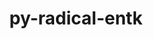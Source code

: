---
title: "py-radical-entk"
layout: cache
categories: [package, develop]
meta: {"versions": ["1.20.0"], "compilers": ["gcc@=11.1.0", "gcc@=11.4.0", "gcc@=9.4.0", "oneapi@=2023.2.0", "oneapi@=2023.2.1"], "oss": ["ubuntu20.04"], "platforms": ["linux"], "targets": ["aarch64", "neoverse_v1", "ppc64le", "x86_64_v3"], "stacks": ["e4s", "e4s-arm", "e4s-neoverse_v1", "e4s-oneapi", "e4s-power", "root"], "num_specs": 100, "num_specs_by_stack": {"e4s-arm": 12, "root": 100, "e4s-neoverse_v1": 14, "e4s-power": 25, "e4s": 24, "e4s-oneapi": 25}}
spec_details: [{"hash": "sxqrx2nsdsxmtlb5kk3dooqopb3wtipe", "compiler": "gcc@=11.4.0", "versions": ["1.20.0"], "os": "ubuntu20.04", "platform": "linux", "target": "aarch64", "variants": ["build_system=python_pip"], "stacks": ["e4s-arm", "root"], "size": "-", "tarball": "https://binaries.spack.io/develop/build_cache/linux-ubuntu20.04-aarch64/gcc-11.4.0/py-radical-entk-1.20.0/linux-ubuntu20.04-aarch64-gcc-11.4.0-py-radical-entk-1.20.0-sxqrx2nsdsxmtlb5kk3dooqopb3wtipe.spack"}, {"hash": "foxf72jf67rnbb36jdz5wvmaqcamlo43", "compiler": "gcc@=11.4.0", "versions": ["1.20.0"], "os": "ubuntu20.04", "platform": "linux", "target": "aarch64", "variants": ["build_system=python_pip"], "stacks": ["e4s-arm", "root"], "size": "-", "tarball": "https://binaries.spack.io/develop/build_cache/linux-ubuntu20.04-aarch64/gcc-11.4.0/py-radical-entk-1.20.0/linux-ubuntu20.04-aarch64-gcc-11.4.0-py-radical-entk-1.20.0-foxf72jf67rnbb36jdz5wvmaqcamlo43.spack"}, {"hash": "pmf6kpc6d53l2ozotuirrq5ijpiau5mc", "compiler": "gcc@=11.4.0", "versions": ["1.20.0"], "os": "ubuntu20.04", "platform": "linux", "target": "aarch64", "variants": ["build_system=python_pip"], "stacks": ["e4s-arm", "root"], "size": "-", "tarball": "https://binaries.spack.io/develop/build_cache/linux-ubuntu20.04-aarch64/gcc-11.4.0/py-radical-entk-1.20.0/linux-ubuntu20.04-aarch64-gcc-11.4.0-py-radical-entk-1.20.0-pmf6kpc6d53l2ozotuirrq5ijpiau5mc.spack"}, {"hash": "2atcaz26t37fawydlsmq22tgqzfevmzo", "compiler": "gcc@=11.4.0", "versions": ["1.20.0"], "os": "ubuntu20.04", "platform": "linux", "target": "aarch64", "variants": ["build_system=python_pip"], "stacks": ["e4s-arm", "root"], "size": "-", "tarball": "https://binaries.spack.io/develop/build_cache/linux-ubuntu20.04-aarch64/gcc-11.4.0/py-radical-entk-1.20.0/linux-ubuntu20.04-aarch64-gcc-11.4.0-py-radical-entk-1.20.0-2atcaz26t37fawydlsmq22tgqzfevmzo.spack"}, {"hash": "tfkee2t5ymhr6va2pn4y7zave3nzoicv", "compiler": "gcc@=11.4.0", "versions": ["1.20.0"], "os": "ubuntu20.04", "platform": "linux", "target": "aarch64", "variants": ["build_system=python_pip"], "stacks": ["e4s-arm", "root"], "size": "-", "tarball": "https://binaries.spack.io/develop/build_cache/linux-ubuntu20.04-aarch64/gcc-11.4.0/py-radical-entk-1.20.0/linux-ubuntu20.04-aarch64-gcc-11.4.0-py-radical-entk-1.20.0-tfkee2t5ymhr6va2pn4y7zave3nzoicv.spack"}, {"hash": "lqyqi5zo7vmqokyrwbbpbesmgq3fi3fd", "compiler": "gcc@=11.4.0", "versions": ["1.20.0"], "os": "ubuntu20.04", "platform": "linux", "target": "aarch64", "variants": ["build_system=python_pip"], "stacks": ["e4s-arm", "root"], "size": "-", "tarball": "https://binaries.spack.io/develop/build_cache/linux-ubuntu20.04-aarch64/gcc-11.4.0/py-radical-entk-1.20.0/linux-ubuntu20.04-aarch64-gcc-11.4.0-py-radical-entk-1.20.0-lqyqi5zo7vmqokyrwbbpbesmgq3fi3fd.spack"}, {"hash": "3wsqdz7uyrhg5vnyopiusbesk227vtnu", "compiler": "gcc@=11.4.0", "versions": ["1.20.0"], "os": "ubuntu20.04", "platform": "linux", "target": "aarch64", "variants": ["build_system=python_pip"], "stacks": ["e4s-arm", "root"], "size": "-", "tarball": "https://binaries.spack.io/develop/build_cache/linux-ubuntu20.04-aarch64/gcc-11.4.0/py-radical-entk-1.20.0/linux-ubuntu20.04-aarch64-gcc-11.4.0-py-radical-entk-1.20.0-3wsqdz7uyrhg5vnyopiusbesk227vtnu.spack"}, {"hash": "snjye336urxi6zhfkrz4ekasv567vwhx", "compiler": "gcc@=11.4.0", "versions": ["1.20.0"], "os": "ubuntu20.04", "platform": "linux", "target": "aarch64", "variants": ["build_system=python_pip"], "stacks": ["e4s-arm", "root"], "size": "-", "tarball": "https://binaries.spack.io/develop/build_cache/linux-ubuntu20.04-aarch64/gcc-11.4.0/py-radical-entk-1.20.0/linux-ubuntu20.04-aarch64-gcc-11.4.0-py-radical-entk-1.20.0-snjye336urxi6zhfkrz4ekasv567vwhx.spack"}, {"hash": "jlwv5cdlczadoegfn5txq44ogr4vbx6w", "compiler": "gcc@=11.4.0", "versions": ["1.20.0"], "os": "ubuntu20.04", "platform": "linux", "target": "aarch64", "variants": ["build_system=python_pip"], "stacks": ["e4s-arm", "root"], "size": "-", "tarball": "https://binaries.spack.io/develop/build_cache/linux-ubuntu20.04-aarch64/gcc-11.4.0/py-radical-entk-1.20.0/linux-ubuntu20.04-aarch64-gcc-11.4.0-py-radical-entk-1.20.0-jlwv5cdlczadoegfn5txq44ogr4vbx6w.spack"}, {"hash": "yvgmrvaykqkd6vdc26kxtqqdxgnfwijg", "compiler": "gcc@=11.4.0", "versions": ["1.20.0"], "os": "ubuntu20.04", "platform": "linux", "target": "aarch64", "variants": ["build_system=python_pip"], "stacks": ["e4s-arm", "root"], "size": "-", "tarball": "https://binaries.spack.io/develop/build_cache/linux-ubuntu20.04-aarch64/gcc-11.4.0/py-radical-entk-1.20.0/linux-ubuntu20.04-aarch64-gcc-11.4.0-py-radical-entk-1.20.0-yvgmrvaykqkd6vdc26kxtqqdxgnfwijg.spack"}, {"hash": "xp5x6bobox7hvoopqjbqu7li66v5cyu2", "compiler": "gcc@=11.4.0", "versions": ["1.20.0"], "os": "ubuntu20.04", "platform": "linux", "target": "aarch64", "variants": ["build_system=python_pip"], "stacks": ["e4s-arm", "root"], "size": "-", "tarball": "https://binaries.spack.io/develop/build_cache/linux-ubuntu20.04-aarch64/gcc-11.4.0/py-radical-entk-1.20.0/linux-ubuntu20.04-aarch64-gcc-11.4.0-py-radical-entk-1.20.0-xp5x6bobox7hvoopqjbqu7li66v5cyu2.spack"}, {"hash": "aen3haz32nrrwetinis7a2taehp2fieu", "compiler": "gcc@=11.4.0", "versions": ["1.20.0"], "os": "ubuntu20.04", "platform": "linux", "target": "aarch64", "variants": ["build_system=python_pip"], "stacks": ["e4s-arm", "root"], "size": "-", "tarball": "https://binaries.spack.io/develop/build_cache/linux-ubuntu20.04-aarch64/gcc-11.4.0/py-radical-entk-1.20.0/linux-ubuntu20.04-aarch64-gcc-11.4.0-py-radical-entk-1.20.0-aen3haz32nrrwetinis7a2taehp2fieu.spack"}, {"hash": "rett75itljvmtnnle7lbjiifoyj65zlj", "compiler": "gcc@=11.4.0", "versions": ["1.20.0"], "os": "ubuntu20.04", "platform": "linux", "target": "neoverse_v1", "variants": ["build_system=python_pip"], "stacks": ["root", "e4s-neoverse_v1"], "size": "-", "tarball": "https://binaries.spack.io/develop/build_cache/linux-ubuntu20.04-neoverse_v1/gcc-11.4.0/py-radical-entk-1.20.0/linux-ubuntu20.04-neoverse_v1-gcc-11.4.0-py-radical-entk-1.20.0-rett75itljvmtnnle7lbjiifoyj65zlj.spack"}, {"hash": "u7qpsoi7q5ku7l3p6kyvjmcizl2f4eqe", "compiler": "gcc@=11.4.0", "versions": ["1.20.0"], "os": "ubuntu20.04", "platform": "linux", "target": "neoverse_v1", "variants": ["build_system=python_pip"], "stacks": ["root", "e4s-neoverse_v1"], "size": "-", "tarball": "https://binaries.spack.io/develop/build_cache/linux-ubuntu20.04-neoverse_v1/gcc-11.4.0/py-radical-entk-1.20.0/linux-ubuntu20.04-neoverse_v1-gcc-11.4.0-py-radical-entk-1.20.0-u7qpsoi7q5ku7l3p6kyvjmcizl2f4eqe.spack"}, {"hash": "hgpsrrewowqs7eymmiucy5vatj7dcy7q", "compiler": "gcc@=11.4.0", "versions": ["1.20.0"], "os": "ubuntu20.04", "platform": "linux", "target": "neoverse_v1", "variants": ["build_system=python_pip"], "stacks": ["root", "e4s-neoverse_v1"], "size": "-", "tarball": "https://binaries.spack.io/develop/build_cache/linux-ubuntu20.04-neoverse_v1/gcc-11.4.0/py-radical-entk-1.20.0/linux-ubuntu20.04-neoverse_v1-gcc-11.4.0-py-radical-entk-1.20.0-hgpsrrewowqs7eymmiucy5vatj7dcy7q.spack"}, {"hash": "6x6j5yala23pefznp5vgedymc2zfz6qa", "compiler": "gcc@=11.4.0", "versions": ["1.20.0"], "os": "ubuntu20.04", "platform": "linux", "target": "neoverse_v1", "variants": ["build_system=python_pip"], "stacks": ["root", "e4s-neoverse_v1"], "size": "-", "tarball": "https://binaries.spack.io/develop/build_cache/linux-ubuntu20.04-neoverse_v1/gcc-11.4.0/py-radical-entk-1.20.0/linux-ubuntu20.04-neoverse_v1-gcc-11.4.0-py-radical-entk-1.20.0-6x6j5yala23pefznp5vgedymc2zfz6qa.spack"}, {"hash": "6gw7i27mvbmjrikov55dcvsbzsji5idy", "compiler": "gcc@=11.4.0", "versions": ["1.20.0"], "os": "ubuntu20.04", "platform": "linux", "target": "neoverse_v1", "variants": ["build_system=python_pip"], "stacks": ["root", "e4s-neoverse_v1"], "size": "-", "tarball": "https://binaries.spack.io/develop/build_cache/linux-ubuntu20.04-neoverse_v1/gcc-11.4.0/py-radical-entk-1.20.0/linux-ubuntu20.04-neoverse_v1-gcc-11.4.0-py-radical-entk-1.20.0-6gw7i27mvbmjrikov55dcvsbzsji5idy.spack"}, {"hash": "7cnkt5ipg3sc4oql2c4or7ngmfdaeczh", "compiler": "gcc@=11.4.0", "versions": ["1.20.0"], "os": "ubuntu20.04", "platform": "linux", "target": "neoverse_v1", "variants": ["build_system=python_pip"], "stacks": ["root", "e4s-neoverse_v1"], "size": "-", "tarball": "https://binaries.spack.io/develop/build_cache/linux-ubuntu20.04-neoverse_v1/gcc-11.4.0/py-radical-entk-1.20.0/linux-ubuntu20.04-neoverse_v1-gcc-11.4.0-py-radical-entk-1.20.0-7cnkt5ipg3sc4oql2c4or7ngmfdaeczh.spack"}, {"hash": "3pq3l4gkll46zplnrwrqwyvuye7nh56o", "compiler": "gcc@=11.4.0", "versions": ["1.20.0"], "os": "ubuntu20.04", "platform": "linux", "target": "neoverse_v1", "variants": ["build_system=python_pip"], "stacks": ["root", "e4s-neoverse_v1"], "size": "-", "tarball": "https://binaries.spack.io/develop/build_cache/linux-ubuntu20.04-neoverse_v1/gcc-11.4.0/py-radical-entk-1.20.0/linux-ubuntu20.04-neoverse_v1-gcc-11.4.0-py-radical-entk-1.20.0-3pq3l4gkll46zplnrwrqwyvuye7nh56o.spack"}, {"hash": "zxhwxa3debe42p2apt2cai2kyerduiwy", "compiler": "gcc@=11.4.0", "versions": ["1.20.0"], "os": "ubuntu20.04", "platform": "linux", "target": "neoverse_v1", "variants": ["build_system=python_pip"], "stacks": ["root", "e4s-neoverse_v1"], "size": "-", "tarball": "https://binaries.spack.io/develop/build_cache/linux-ubuntu20.04-neoverse_v1/gcc-11.4.0/py-radical-entk-1.20.0/linux-ubuntu20.04-neoverse_v1-gcc-11.4.0-py-radical-entk-1.20.0-zxhwxa3debe42p2apt2cai2kyerduiwy.spack"}, {"hash": "sioaqjwuouripxbvzelmsad3n7gjl5tz", "compiler": "gcc@=11.4.0", "versions": ["1.20.0"], "os": "ubuntu20.04", "platform": "linux", "target": "neoverse_v1", "variants": ["build_system=python_pip"], "stacks": ["root", "e4s-neoverse_v1"], "size": "-", "tarball": "https://binaries.spack.io/develop/build_cache/linux-ubuntu20.04-neoverse_v1/gcc-11.4.0/py-radical-entk-1.20.0/linux-ubuntu20.04-neoverse_v1-gcc-11.4.0-py-radical-entk-1.20.0-sioaqjwuouripxbvzelmsad3n7gjl5tz.spack"}, {"hash": "jxsu547vvyjmconmh6etpe4cjqctdlr6", "compiler": "gcc@=11.4.0", "versions": ["1.20.0"], "os": "ubuntu20.04", "platform": "linux", "target": "neoverse_v1", "variants": ["build_system=python_pip"], "stacks": ["root", "e4s-neoverse_v1"], "size": "-", "tarball": "https://binaries.spack.io/develop/build_cache/linux-ubuntu20.04-neoverse_v1/gcc-11.4.0/py-radical-entk-1.20.0/linux-ubuntu20.04-neoverse_v1-gcc-11.4.0-py-radical-entk-1.20.0-jxsu547vvyjmconmh6etpe4cjqctdlr6.spack"}, {"hash": "n74ivod5yzuhmti46m2dqohm7mcwfki7", "compiler": "gcc@=11.4.0", "versions": ["1.20.0"], "os": "ubuntu20.04", "platform": "linux", "target": "neoverse_v1", "variants": ["build_system=python_pip"], "stacks": ["root", "e4s-neoverse_v1"], "size": "-", "tarball": "https://binaries.spack.io/develop/build_cache/linux-ubuntu20.04-neoverse_v1/gcc-11.4.0/py-radical-entk-1.20.0/linux-ubuntu20.04-neoverse_v1-gcc-11.4.0-py-radical-entk-1.20.0-n74ivod5yzuhmti46m2dqohm7mcwfki7.spack"}, {"hash": "axdxrfrq7xbktaomrxla65an62id6dbg", "compiler": "gcc@=11.4.0", "versions": ["1.20.0"], "os": "ubuntu20.04", "platform": "linux", "target": "neoverse_v1", "variants": ["build_system=python_pip"], "stacks": ["root", "e4s-neoverse_v1"], "size": "-", "tarball": "https://binaries.spack.io/develop/build_cache/linux-ubuntu20.04-neoverse_v1/gcc-11.4.0/py-radical-entk-1.20.0/linux-ubuntu20.04-neoverse_v1-gcc-11.4.0-py-radical-entk-1.20.0-axdxrfrq7xbktaomrxla65an62id6dbg.spack"}, {"hash": "zyeseljmd2lyw4dmouvngxp74ip5hr2n", "compiler": "gcc@=11.4.0", "versions": ["1.20.0"], "os": "ubuntu20.04", "platform": "linux", "target": "neoverse_v1", "variants": ["build_system=python_pip"], "stacks": ["root", "e4s-neoverse_v1"], "size": "-", "tarball": "https://binaries.spack.io/develop/build_cache/linux-ubuntu20.04-neoverse_v1/gcc-11.4.0/py-radical-entk-1.20.0/linux-ubuntu20.04-neoverse_v1-gcc-11.4.0-py-radical-entk-1.20.0-zyeseljmd2lyw4dmouvngxp74ip5hr2n.spack"}, {"hash": "eras6gk3nul3bltugnrp2kz3ke5twomy", "compiler": "gcc@=11.4.0", "versions": ["1.20.0"], "os": "ubuntu20.04", "platform": "linux", "target": "neoverse_v1", "variants": ["build_system=python_pip"], "stacks": ["root", "e4s-neoverse_v1"], "size": "-", "tarball": "https://binaries.spack.io/develop/build_cache/linux-ubuntu20.04-neoverse_v1/gcc-11.4.0/py-radical-entk-1.20.0/linux-ubuntu20.04-neoverse_v1-gcc-11.4.0-py-radical-entk-1.20.0-eras6gk3nul3bltugnrp2kz3ke5twomy.spack"}, {"hash": "jxfqzfvaer2pt4ouqjfetnr2wvjfuaqi", "compiler": "gcc@=11.1.0", "versions": ["1.20.0"], "os": "ubuntu20.04", "platform": "linux", "target": "ppc64le", "variants": ["build_system=python_pip"], "stacks": ["e4s-power", "root"], "size": "-", "tarball": "https://binaries.spack.io/develop/build_cache/linux-ubuntu20.04-ppc64le/gcc-11.1.0/py-radical-entk-1.20.0/linux-ubuntu20.04-ppc64le-gcc-11.1.0-py-radical-entk-1.20.0-jxfqzfvaer2pt4ouqjfetnr2wvjfuaqi.spack"}, {"hash": "zjsgds2themnzsrq6md3um4v25uaegrq", "compiler": "gcc@=9.4.0", "versions": ["1.20.0"], "os": "ubuntu20.04", "platform": "linux", "target": "ppc64le", "variants": ["build_system=python_pip"], "stacks": ["e4s-power", "root"], "size": "-", "tarball": "https://binaries.spack.io/develop/build_cache/linux-ubuntu20.04-ppc64le/gcc-9.4.0/py-radical-entk-1.20.0/linux-ubuntu20.04-ppc64le-gcc-9.4.0-py-radical-entk-1.20.0-zjsgds2themnzsrq6md3um4v25uaegrq.spack"}, {"hash": "hwfzxzqr3sdtexn4yrufeifjgkzp3wyw", "compiler": "gcc@=9.4.0", "versions": ["1.20.0"], "os": "ubuntu20.04", "platform": "linux", "target": "ppc64le", "variants": ["build_system=python_pip"], "stacks": ["e4s-power", "root"], "size": "-", "tarball": "https://binaries.spack.io/develop/build_cache/linux-ubuntu20.04-ppc64le/gcc-9.4.0/py-radical-entk-1.20.0/linux-ubuntu20.04-ppc64le-gcc-9.4.0-py-radical-entk-1.20.0-hwfzxzqr3sdtexn4yrufeifjgkzp3wyw.spack"}, {"hash": "4tqzgr4wplwfwp2sdzuogzsfhmxnb5s5", "compiler": "gcc@=9.4.0", "versions": ["1.20.0"], "os": "ubuntu20.04", "platform": "linux", "target": "ppc64le", "variants": ["build_system=python_pip"], "stacks": ["e4s-power", "root"], "size": "-", "tarball": "https://binaries.spack.io/develop/build_cache/linux-ubuntu20.04-ppc64le/gcc-9.4.0/py-radical-entk-1.20.0/linux-ubuntu20.04-ppc64le-gcc-9.4.0-py-radical-entk-1.20.0-4tqzgr4wplwfwp2sdzuogzsfhmxnb5s5.spack"}, {"hash": "2w25aswvmfshxzwgazsa35du4fe2pblx", "compiler": "gcc@=9.4.0", "versions": ["1.20.0"], "os": "ubuntu20.04", "platform": "linux", "target": "ppc64le", "variants": ["build_system=python_pip"], "stacks": ["e4s-power", "root"], "size": "-", "tarball": "https://binaries.spack.io/develop/build_cache/linux-ubuntu20.04-ppc64le/gcc-9.4.0/py-radical-entk-1.20.0/linux-ubuntu20.04-ppc64le-gcc-9.4.0-py-radical-entk-1.20.0-2w25aswvmfshxzwgazsa35du4fe2pblx.spack"}, {"hash": "325pwquqolt7dxwii6i3zy2odkohg6g4", "compiler": "gcc@=9.4.0", "versions": ["1.20.0"], "os": "ubuntu20.04", "platform": "linux", "target": "ppc64le", "variants": ["build_system=python_pip"], "stacks": ["e4s-power", "root"], "size": "-", "tarball": "https://binaries.spack.io/develop/build_cache/linux-ubuntu20.04-ppc64le/gcc-9.4.0/py-radical-entk-1.20.0/linux-ubuntu20.04-ppc64le-gcc-9.4.0-py-radical-entk-1.20.0-325pwquqolt7dxwii6i3zy2odkohg6g4.spack"}, {"hash": "iyfwxpqvliva5zfbn5dnao76r3dpptjj", "compiler": "gcc@=9.4.0", "versions": ["1.20.0"], "os": "ubuntu20.04", "platform": "linux", "target": "ppc64le", "variants": ["build_system=python_pip"], "stacks": ["e4s-power", "root"], "size": "-", "tarball": "https://binaries.spack.io/develop/build_cache/linux-ubuntu20.04-ppc64le/gcc-9.4.0/py-radical-entk-1.20.0/linux-ubuntu20.04-ppc64le-gcc-9.4.0-py-radical-entk-1.20.0-iyfwxpqvliva5zfbn5dnao76r3dpptjj.spack"}, {"hash": "ltf7nhxvv6drns7pt6u7uansymksup3p", "compiler": "gcc@=9.4.0", "versions": ["1.20.0"], "os": "ubuntu20.04", "platform": "linux", "target": "ppc64le", "variants": ["build_system=python_pip"], "stacks": ["e4s-power", "root"], "size": "-", "tarball": "https://binaries.spack.io/develop/build_cache/linux-ubuntu20.04-ppc64le/gcc-9.4.0/py-radical-entk-1.20.0/linux-ubuntu20.04-ppc64le-gcc-9.4.0-py-radical-entk-1.20.0-ltf7nhxvv6drns7pt6u7uansymksup3p.spack"}, {"hash": "x7lkmcdysrvjlx6m3czvbi6gkir7zrnp", "compiler": "gcc@=9.4.0", "versions": ["1.20.0"], "os": "ubuntu20.04", "platform": "linux", "target": "ppc64le", "variants": ["build_system=python_pip"], "stacks": ["e4s-power", "root"], "size": "-", "tarball": "https://binaries.spack.io/develop/build_cache/linux-ubuntu20.04-ppc64le/gcc-9.4.0/py-radical-entk-1.20.0/linux-ubuntu20.04-ppc64le-gcc-9.4.0-py-radical-entk-1.20.0-x7lkmcdysrvjlx6m3czvbi6gkir7zrnp.spack"}, {"hash": "a2vfzaqtlbcudt3drddtwfdwck62afu2", "compiler": "gcc@=9.4.0", "versions": ["1.20.0"], "os": "ubuntu20.04", "platform": "linux", "target": "ppc64le", "variants": ["build_system=python_pip"], "stacks": ["e4s-power", "root"], "size": "-", "tarball": "https://binaries.spack.io/develop/build_cache/linux-ubuntu20.04-ppc64le/gcc-9.4.0/py-radical-entk-1.20.0/linux-ubuntu20.04-ppc64le-gcc-9.4.0-py-radical-entk-1.20.0-a2vfzaqtlbcudt3drddtwfdwck62afu2.spack"}, {"hash": "4h5bwuyre6t7furxux6h6zkupikzymce", "compiler": "gcc@=9.4.0", "versions": ["1.20.0"], "os": "ubuntu20.04", "platform": "linux", "target": "ppc64le", "variants": ["build_system=python_pip"], "stacks": ["e4s-power", "root"], "size": "-", "tarball": "https://binaries.spack.io/develop/build_cache/linux-ubuntu20.04-ppc64le/gcc-9.4.0/py-radical-entk-1.20.0/linux-ubuntu20.04-ppc64le-gcc-9.4.0-py-radical-entk-1.20.0-4h5bwuyre6t7furxux6h6zkupikzymce.spack"}, {"hash": "vsnfx4kqfqe45bpoftmouzurpcqlrwgf", "compiler": "gcc@=9.4.0", "versions": ["1.20.0"], "os": "ubuntu20.04", "platform": "linux", "target": "ppc64le", "variants": ["build_system=python_pip"], "stacks": ["e4s-power", "root"], "size": "-", "tarball": "https://binaries.spack.io/develop/build_cache/linux-ubuntu20.04-ppc64le/gcc-9.4.0/py-radical-entk-1.20.0/linux-ubuntu20.04-ppc64le-gcc-9.4.0-py-radical-entk-1.20.0-vsnfx4kqfqe45bpoftmouzurpcqlrwgf.spack"}, {"hash": "u6j4wcwkh62io35trdt7qmyhuw74ghyg", "compiler": "gcc@=9.4.0", "versions": ["1.20.0"], "os": "ubuntu20.04", "platform": "linux", "target": "ppc64le", "variants": ["build_system=python_pip"], "stacks": ["e4s-power", "root"], "size": "-", "tarball": "https://binaries.spack.io/develop/build_cache/linux-ubuntu20.04-ppc64le/gcc-9.4.0/py-radical-entk-1.20.0/linux-ubuntu20.04-ppc64le-gcc-9.4.0-py-radical-entk-1.20.0-u6j4wcwkh62io35trdt7qmyhuw74ghyg.spack"}, {"hash": "xsehw2avxto5egiprlipdncoflvtpy33", "compiler": "gcc@=9.4.0", "versions": ["1.20.0"], "os": "ubuntu20.04", "platform": "linux", "target": "ppc64le", "variants": ["build_system=python_pip"], "stacks": ["e4s-power", "root"], "size": "-", "tarball": "https://binaries.spack.io/develop/build_cache/linux-ubuntu20.04-ppc64le/gcc-9.4.0/py-radical-entk-1.20.0/linux-ubuntu20.04-ppc64le-gcc-9.4.0-py-radical-entk-1.20.0-xsehw2avxto5egiprlipdncoflvtpy33.spack"}, {"hash": "wiwipqca6oh6xse3lzhr6qv5hsgl3ix7", "compiler": "gcc@=9.4.0", "versions": ["1.20.0"], "os": "ubuntu20.04", "platform": "linux", "target": "ppc64le", "variants": ["build_system=python_pip"], "stacks": ["e4s-power", "root"], "size": "-", "tarball": "https://binaries.spack.io/develop/build_cache/linux-ubuntu20.04-ppc64le/gcc-9.4.0/py-radical-entk-1.20.0/linux-ubuntu20.04-ppc64le-gcc-9.4.0-py-radical-entk-1.20.0-wiwipqca6oh6xse3lzhr6qv5hsgl3ix7.spack"}, {"hash": "kzi5bnbuq3gkjui4y2rda5om2gkwgmqu", "compiler": "gcc@=9.4.0", "versions": ["1.20.0"], "os": "ubuntu20.04", "platform": "linux", "target": "ppc64le", "variants": ["build_system=python_pip"], "stacks": ["e4s-power", "root"], "size": "-", "tarball": "https://binaries.spack.io/develop/build_cache/linux-ubuntu20.04-ppc64le/gcc-9.4.0/py-radical-entk-1.20.0/linux-ubuntu20.04-ppc64le-gcc-9.4.0-py-radical-entk-1.20.0-kzi5bnbuq3gkjui4y2rda5om2gkwgmqu.spack"}, {"hash": "jd2obmhs2a7tn4dxkrtngreza7m6twab", "compiler": "gcc@=9.4.0", "versions": ["1.20.0"], "os": "ubuntu20.04", "platform": "linux", "target": "ppc64le", "variants": ["build_system=python_pip"], "stacks": ["e4s-power", "root"], "size": "-", "tarball": "https://binaries.spack.io/develop/build_cache/linux-ubuntu20.04-ppc64le/gcc-9.4.0/py-radical-entk-1.20.0/linux-ubuntu20.04-ppc64le-gcc-9.4.0-py-radical-entk-1.20.0-jd2obmhs2a7tn4dxkrtngreza7m6twab.spack"}, {"hash": "ckllmxseexla7lls7ousy2hfmaas3vnn", "compiler": "gcc@=9.4.0", "versions": ["1.20.0"], "os": "ubuntu20.04", "platform": "linux", "target": "ppc64le", "variants": ["build_system=python_pip"], "stacks": ["e4s-power", "root"], "size": "-", "tarball": "https://binaries.spack.io/develop/build_cache/linux-ubuntu20.04-ppc64le/gcc-9.4.0/py-radical-entk-1.20.0/linux-ubuntu20.04-ppc64le-gcc-9.4.0-py-radical-entk-1.20.0-ckllmxseexla7lls7ousy2hfmaas3vnn.spack"}, {"hash": "iiiessfyqiupxbnmqnoj2q4vvzc6t7n2", "compiler": "gcc@=9.4.0", "versions": ["1.20.0"], "os": "ubuntu20.04", "platform": "linux", "target": "ppc64le", "variants": ["build_system=python_pip"], "stacks": ["e4s-power", "root"], "size": "-", "tarball": "https://binaries.spack.io/develop/build_cache/linux-ubuntu20.04-ppc64le/gcc-9.4.0/py-radical-entk-1.20.0/linux-ubuntu20.04-ppc64le-gcc-9.4.0-py-radical-entk-1.20.0-iiiessfyqiupxbnmqnoj2q4vvzc6t7n2.spack"}, {"hash": "vt236thlgnjdgnay4nxibejot7cxdqc4", "compiler": "gcc@=9.4.0", "versions": ["1.20.0"], "os": "ubuntu20.04", "platform": "linux", "target": "ppc64le", "variants": ["build_system=python_pip"], "stacks": ["e4s-power", "root"], "size": "-", "tarball": "https://binaries.spack.io/develop/build_cache/linux-ubuntu20.04-ppc64le/gcc-9.4.0/py-radical-entk-1.20.0/linux-ubuntu20.04-ppc64le-gcc-9.4.0-py-radical-entk-1.20.0-vt236thlgnjdgnay4nxibejot7cxdqc4.spack"}, {"hash": "yimsnbfnep657xj7ycw7ltimyaqcdeak", "compiler": "gcc@=9.4.0", "versions": ["1.20.0"], "os": "ubuntu20.04", "platform": "linux", "target": "ppc64le", "variants": ["build_system=python_pip"], "stacks": ["e4s-power", "root"], "size": "-", "tarball": "https://binaries.spack.io/develop/build_cache/linux-ubuntu20.04-ppc64le/gcc-9.4.0/py-radical-entk-1.20.0/linux-ubuntu20.04-ppc64le-gcc-9.4.0-py-radical-entk-1.20.0-yimsnbfnep657xj7ycw7ltimyaqcdeak.spack"}, {"hash": "hzdwik4ib5szcs6lbxj6l4h7wzsu5hlr", "compiler": "gcc@=9.4.0", "versions": ["1.20.0"], "os": "ubuntu20.04", "platform": "linux", "target": "ppc64le", "variants": ["build_system=python_pip"], "stacks": ["e4s-power", "root"], "size": "-", "tarball": "https://binaries.spack.io/develop/build_cache/linux-ubuntu20.04-ppc64le/gcc-9.4.0/py-radical-entk-1.20.0/linux-ubuntu20.04-ppc64le-gcc-9.4.0-py-radical-entk-1.20.0-hzdwik4ib5szcs6lbxj6l4h7wzsu5hlr.spack"}, {"hash": "nbiiioezejnbzgjzibu7zbi67jy76bfl", "compiler": "gcc@=9.4.0", "versions": ["1.20.0"], "os": "ubuntu20.04", "platform": "linux", "target": "ppc64le", "variants": ["build_system=python_pip"], "stacks": ["e4s-power", "root"], "size": "-", "tarball": "https://binaries.spack.io/develop/build_cache/linux-ubuntu20.04-ppc64le/gcc-9.4.0/py-radical-entk-1.20.0/linux-ubuntu20.04-ppc64le-gcc-9.4.0-py-radical-entk-1.20.0-nbiiioezejnbzgjzibu7zbi67jy76bfl.spack"}, {"hash": "pka5yxqxh6yxr6ksnqosl3sdkwpvvwwl", "compiler": "gcc@=9.4.0", "versions": ["1.20.0"], "os": "ubuntu20.04", "platform": "linux", "target": "ppc64le", "variants": ["build_system=python_pip"], "stacks": ["e4s-power", "root"], "size": "-", "tarball": "https://binaries.spack.io/develop/build_cache/linux-ubuntu20.04-ppc64le/gcc-9.4.0/py-radical-entk-1.20.0/linux-ubuntu20.04-ppc64le-gcc-9.4.0-py-radical-entk-1.20.0-pka5yxqxh6yxr6ksnqosl3sdkwpvvwwl.spack"}, {"hash": "reizsz7pbz2cu7blorghup2r3wlti5qc", "compiler": "gcc@=9.4.0", "versions": ["1.20.0"], "os": "ubuntu20.04", "platform": "linux", "target": "ppc64le", "variants": ["build_system=python_pip"], "stacks": ["e4s-power", "root"], "size": "-", "tarball": "https://binaries.spack.io/develop/build_cache/linux-ubuntu20.04-ppc64le/gcc-9.4.0/py-radical-entk-1.20.0/linux-ubuntu20.04-ppc64le-gcc-9.4.0-py-radical-entk-1.20.0-reizsz7pbz2cu7blorghup2r3wlti5qc.spack"}, {"hash": "4e5k27vndyrlgongk3xl56dfgav6yoqt", "compiler": "gcc@=11.4.0", "versions": ["1.20.0"], "os": "ubuntu20.04", "platform": "linux", "target": "x86_64_v3", "variants": ["build_system=python_pip"], "stacks": ["e4s", "root"], "size": "-", "tarball": "https://binaries.spack.io/develop/build_cache/linux-ubuntu20.04-x86_64_v3/gcc-11.4.0/py-radical-entk-1.20.0/linux-ubuntu20.04-x86_64_v3-gcc-11.4.0-py-radical-entk-1.20.0-4e5k27vndyrlgongk3xl56dfgav6yoqt.spack"}, {"hash": "7oeuznaacgzo3gqn4gzl2oncflhgzddo", "compiler": "gcc@=11.4.0", "versions": ["1.20.0"], "os": "ubuntu20.04", "platform": "linux", "target": "x86_64_v3", "variants": ["build_system=python_pip"], "stacks": ["e4s", "root"], "size": "-", "tarball": "https://binaries.spack.io/develop/build_cache/linux-ubuntu20.04-x86_64_v3/gcc-11.4.0/py-radical-entk-1.20.0/linux-ubuntu20.04-x86_64_v3-gcc-11.4.0-py-radical-entk-1.20.0-7oeuznaacgzo3gqn4gzl2oncflhgzddo.spack"}, {"hash": "guwsgyevhmwgwjo3n52z3czjaxj7r6jk", "compiler": "gcc@=11.4.0", "versions": ["1.20.0"], "os": "ubuntu20.04", "platform": "linux", "target": "x86_64_v3", "variants": ["build_system=python_pip"], "stacks": ["e4s", "root"], "size": "-", "tarball": "https://binaries.spack.io/develop/build_cache/linux-ubuntu20.04-x86_64_v3/gcc-11.4.0/py-radical-entk-1.20.0/linux-ubuntu20.04-x86_64_v3-gcc-11.4.0-py-radical-entk-1.20.0-guwsgyevhmwgwjo3n52z3czjaxj7r6jk.spack"}, {"hash": "v6oax46swb434fzcsavp2vibwg4ipk6y", "compiler": "gcc@=11.4.0", "versions": ["1.20.0"], "os": "ubuntu20.04", "platform": "linux", "target": "x86_64_v3", "variants": ["build_system=python_pip"], "stacks": ["e4s", "root"], "size": "-", "tarball": "https://binaries.spack.io/develop/build_cache/linux-ubuntu20.04-x86_64_v3/gcc-11.4.0/py-radical-entk-1.20.0/linux-ubuntu20.04-x86_64_v3-gcc-11.4.0-py-radical-entk-1.20.0-v6oax46swb434fzcsavp2vibwg4ipk6y.spack"}, {"hash": "top5rlv2qgwgialbcniakb5ftr66tw4v", "compiler": "gcc@=11.4.0", "versions": ["1.20.0"], "os": "ubuntu20.04", "platform": "linux", "target": "x86_64_v3", "variants": ["build_system=python_pip"], "stacks": ["e4s", "root"], "size": "-", "tarball": "https://binaries.spack.io/develop/build_cache/linux-ubuntu20.04-x86_64_v3/gcc-11.4.0/py-radical-entk-1.20.0/linux-ubuntu20.04-x86_64_v3-gcc-11.4.0-py-radical-entk-1.20.0-top5rlv2qgwgialbcniakb5ftr66tw4v.spack"}, {"hash": "dumfnztagipxl6o5dkq3zgzmrschj6d6", "compiler": "gcc@=11.4.0", "versions": ["1.20.0"], "os": "ubuntu20.04", "platform": "linux", "target": "x86_64_v3", "variants": ["build_system=python_pip"], "stacks": ["e4s", "root"], "size": "-", "tarball": "https://binaries.spack.io/develop/build_cache/linux-ubuntu20.04-x86_64_v3/gcc-11.4.0/py-radical-entk-1.20.0/linux-ubuntu20.04-x86_64_v3-gcc-11.4.0-py-radical-entk-1.20.0-dumfnztagipxl6o5dkq3zgzmrschj6d6.spack"}, {"hash": "qowvxzwxgffdcv33mgdc3z6g2tjq2fue", "compiler": "gcc@=11.4.0", "versions": ["1.20.0"], "os": "ubuntu20.04", "platform": "linux", "target": "x86_64_v3", "variants": ["build_system=python_pip"], "stacks": ["e4s", "root"], "size": "-", "tarball": "https://binaries.spack.io/develop/build_cache/linux-ubuntu20.04-x86_64_v3/gcc-11.4.0/py-radical-entk-1.20.0/linux-ubuntu20.04-x86_64_v3-gcc-11.4.0-py-radical-entk-1.20.0-qowvxzwxgffdcv33mgdc3z6g2tjq2fue.spack"}, {"hash": "cvh6jcx4q3zju5jxozrewblxoh6jnqqj", "compiler": "gcc@=11.4.0", "versions": ["1.20.0"], "os": "ubuntu20.04", "platform": "linux", "target": "x86_64_v3", "variants": ["build_system=python_pip"], "stacks": ["e4s", "root"], "size": "-", "tarball": "https://binaries.spack.io/develop/build_cache/linux-ubuntu20.04-x86_64_v3/gcc-11.4.0/py-radical-entk-1.20.0/linux-ubuntu20.04-x86_64_v3-gcc-11.4.0-py-radical-entk-1.20.0-cvh6jcx4q3zju5jxozrewblxoh6jnqqj.spack"}, {"hash": "csqrdkeanqmb4foynelikgvoqrum6yqj", "compiler": "gcc@=11.4.0", "versions": ["1.20.0"], "os": "ubuntu20.04", "platform": "linux", "target": "x86_64_v3", "variants": ["build_system=python_pip"], "stacks": ["e4s", "root"], "size": "-", "tarball": "https://binaries.spack.io/develop/build_cache/linux-ubuntu20.04-x86_64_v3/gcc-11.4.0/py-radical-entk-1.20.0/linux-ubuntu20.04-x86_64_v3-gcc-11.4.0-py-radical-entk-1.20.0-csqrdkeanqmb4foynelikgvoqrum6yqj.spack"}, {"hash": "5zfv45fzed6gvf3lp7cfq26j4ghbcom3", "compiler": "gcc@=11.4.0", "versions": ["1.20.0"], "os": "ubuntu20.04", "platform": "linux", "target": "x86_64_v3", "variants": ["build_system=python_pip"], "stacks": ["e4s", "root"], "size": "-", "tarball": "https://binaries.spack.io/develop/build_cache/linux-ubuntu20.04-x86_64_v3/gcc-11.4.0/py-radical-entk-1.20.0/linux-ubuntu20.04-x86_64_v3-gcc-11.4.0-py-radical-entk-1.20.0-5zfv45fzed6gvf3lp7cfq26j4ghbcom3.spack"}, {"hash": "46k3vhpqisxb7tpayhmcdb3ldnrv5nln", "compiler": "gcc@=11.4.0", "versions": ["1.20.0"], "os": "ubuntu20.04", "platform": "linux", "target": "x86_64_v3", "variants": ["build_system=python_pip"], "stacks": ["e4s", "root"], "size": "-", "tarball": "https://binaries.spack.io/develop/build_cache/linux-ubuntu20.04-x86_64_v3/gcc-11.4.0/py-radical-entk-1.20.0/linux-ubuntu20.04-x86_64_v3-gcc-11.4.0-py-radical-entk-1.20.0-46k3vhpqisxb7tpayhmcdb3ldnrv5nln.spack"}, {"hash": "tnogin7fmgysyn3bm7lv4fwfrznvwwf4", "compiler": "gcc@=11.4.0", "versions": ["1.20.0"], "os": "ubuntu20.04", "platform": "linux", "target": "x86_64_v3", "variants": ["build_system=python_pip"], "stacks": ["e4s", "root"], "size": "-", "tarball": "https://binaries.spack.io/develop/build_cache/linux-ubuntu20.04-x86_64_v3/gcc-11.4.0/py-radical-entk-1.20.0/linux-ubuntu20.04-x86_64_v3-gcc-11.4.0-py-radical-entk-1.20.0-tnogin7fmgysyn3bm7lv4fwfrznvwwf4.spack"}, {"hash": "tr46fwolfim2dv5tgueam7phot5hczac", "compiler": "gcc@=11.4.0", "versions": ["1.20.0"], "os": "ubuntu20.04", "platform": "linux", "target": "x86_64_v3", "variants": ["build_system=python_pip"], "stacks": ["e4s", "root"], "size": "-", "tarball": "https://binaries.spack.io/develop/build_cache/linux-ubuntu20.04-x86_64_v3/gcc-11.4.0/py-radical-entk-1.20.0/linux-ubuntu20.04-x86_64_v3-gcc-11.4.0-py-radical-entk-1.20.0-tr46fwolfim2dv5tgueam7phot5hczac.spack"}, {"hash": "u52okcpf3hhfbmgnoqn5grm5a5wjwjbn", "compiler": "gcc@=11.4.0", "versions": ["1.20.0"], "os": "ubuntu20.04", "platform": "linux", "target": "x86_64_v3", "variants": ["build_system=python_pip"], "stacks": ["e4s", "root"], "size": "-", "tarball": "https://binaries.spack.io/develop/build_cache/linux-ubuntu20.04-x86_64_v3/gcc-11.4.0/py-radical-entk-1.20.0/linux-ubuntu20.04-x86_64_v3-gcc-11.4.0-py-radical-entk-1.20.0-u52okcpf3hhfbmgnoqn5grm5a5wjwjbn.spack"}, {"hash": "zocqyduzfu2h465swrk3kgzqjf5jp4ke", "compiler": "gcc@=11.4.0", "versions": ["1.20.0"], "os": "ubuntu20.04", "platform": "linux", "target": "x86_64_v3", "variants": ["build_system=python_pip"], "stacks": ["e4s", "root"], "size": "-", "tarball": "https://binaries.spack.io/develop/build_cache/linux-ubuntu20.04-x86_64_v3/gcc-11.4.0/py-radical-entk-1.20.0/linux-ubuntu20.04-x86_64_v3-gcc-11.4.0-py-radical-entk-1.20.0-zocqyduzfu2h465swrk3kgzqjf5jp4ke.spack"}, {"hash": "csz5ojtgv2yzlsao3vdxrdqtlv2padfk", "compiler": "gcc@=11.4.0", "versions": ["1.20.0"], "os": "ubuntu20.04", "platform": "linux", "target": "x86_64_v3", "variants": ["build_system=python_pip"], "stacks": ["e4s", "root"], "size": "-", "tarball": "https://binaries.spack.io/develop/build_cache/linux-ubuntu20.04-x86_64_v3/gcc-11.4.0/py-radical-entk-1.20.0/linux-ubuntu20.04-x86_64_v3-gcc-11.4.0-py-radical-entk-1.20.0-csz5ojtgv2yzlsao3vdxrdqtlv2padfk.spack"}, {"hash": "uyiqllnybeui6p3rr6qaoq6kbwyx5lcq", "compiler": "gcc@=11.4.0", "versions": ["1.20.0"], "os": "ubuntu20.04", "platform": "linux", "target": "x86_64_v3", "variants": ["build_system=python_pip"], "stacks": ["e4s", "root"], "size": "-", "tarball": "https://binaries.spack.io/develop/build_cache/linux-ubuntu20.04-x86_64_v3/gcc-11.4.0/py-radical-entk-1.20.0/linux-ubuntu20.04-x86_64_v3-gcc-11.4.0-py-radical-entk-1.20.0-uyiqllnybeui6p3rr6qaoq6kbwyx5lcq.spack"}, {"hash": "mned3yfelf5fxr32cft5ifjdundm3bok", "compiler": "gcc@=11.4.0", "versions": ["1.20.0"], "os": "ubuntu20.04", "platform": "linux", "target": "x86_64_v3", "variants": ["build_system=python_pip"], "stacks": ["e4s", "root"], "size": "-", "tarball": "https://binaries.spack.io/develop/build_cache/linux-ubuntu20.04-x86_64_v3/gcc-11.4.0/py-radical-entk-1.20.0/linux-ubuntu20.04-x86_64_v3-gcc-11.4.0-py-radical-entk-1.20.0-mned3yfelf5fxr32cft5ifjdundm3bok.spack"}, {"hash": "jf7cim55q5a5hab3mogsb4scncsaxyee", "compiler": "gcc@=11.4.0", "versions": ["1.20.0"], "os": "ubuntu20.04", "platform": "linux", "target": "x86_64_v3", "variants": ["build_system=python_pip"], "stacks": ["e4s", "root"], "size": "-", "tarball": "https://binaries.spack.io/develop/build_cache/linux-ubuntu20.04-x86_64_v3/gcc-11.4.0/py-radical-entk-1.20.0/linux-ubuntu20.04-x86_64_v3-gcc-11.4.0-py-radical-entk-1.20.0-jf7cim55q5a5hab3mogsb4scncsaxyee.spack"}, {"hash": "l4wmwsj7van5gtm4saybmnpr34hdjwhu", "compiler": "gcc@=11.4.0", "versions": ["1.20.0"], "os": "ubuntu20.04", "platform": "linux", "target": "x86_64_v3", "variants": ["build_system=python_pip"], "stacks": ["e4s", "root"], "size": "-", "tarball": "https://binaries.spack.io/develop/build_cache/linux-ubuntu20.04-x86_64_v3/gcc-11.4.0/py-radical-entk-1.20.0/linux-ubuntu20.04-x86_64_v3-gcc-11.4.0-py-radical-entk-1.20.0-l4wmwsj7van5gtm4saybmnpr34hdjwhu.spack"}, {"hash": "6752iysv7d4che46d5gzzorrf4mmx2cc", "compiler": "gcc@=11.4.0", "versions": ["1.20.0"], "os": "ubuntu20.04", "platform": "linux", "target": "x86_64_v3", "variants": ["build_system=python_pip"], "stacks": ["e4s", "root"], "size": "-", "tarball": "https://binaries.spack.io/develop/build_cache/linux-ubuntu20.04-x86_64_v3/gcc-11.4.0/py-radical-entk-1.20.0/linux-ubuntu20.04-x86_64_v3-gcc-11.4.0-py-radical-entk-1.20.0-6752iysv7d4che46d5gzzorrf4mmx2cc.spack"}, {"hash": "jai24bbdjohu76wixdwsg6fdxbghij3k", "compiler": "gcc@=11.4.0", "versions": ["1.20.0"], "os": "ubuntu20.04", "platform": "linux", "target": "x86_64_v3", "variants": ["build_system=python_pip"], "stacks": ["e4s", "root"], "size": "-", "tarball": "https://binaries.spack.io/develop/build_cache/linux-ubuntu20.04-x86_64_v3/gcc-11.4.0/py-radical-entk-1.20.0/linux-ubuntu20.04-x86_64_v3-gcc-11.4.0-py-radical-entk-1.20.0-jai24bbdjohu76wixdwsg6fdxbghij3k.spack"}, {"hash": "244eep6dwbsiirw5t3bp3hlverashwmb", "compiler": "gcc@=11.4.0", "versions": ["1.20.0"], "os": "ubuntu20.04", "platform": "linux", "target": "x86_64_v3", "variants": ["build_system=python_pip"], "stacks": ["e4s", "root"], "size": "-", "tarball": "https://binaries.spack.io/develop/build_cache/linux-ubuntu20.04-x86_64_v3/gcc-11.4.0/py-radical-entk-1.20.0/linux-ubuntu20.04-x86_64_v3-gcc-11.4.0-py-radical-entk-1.20.0-244eep6dwbsiirw5t3bp3hlverashwmb.spack"}, {"hash": "kfeekwll2wedmugqdyungivo7kto7p6e", "compiler": "gcc@=11.4.0", "versions": ["1.20.0"], "os": "ubuntu20.04", "platform": "linux", "target": "x86_64_v3", "variants": ["build_system=python_pip"], "stacks": ["e4s", "root"], "size": "-", "tarball": "https://binaries.spack.io/develop/build_cache/linux-ubuntu20.04-x86_64_v3/gcc-11.4.0/py-radical-entk-1.20.0/linux-ubuntu20.04-x86_64_v3-gcc-11.4.0-py-radical-entk-1.20.0-kfeekwll2wedmugqdyungivo7kto7p6e.spack"}, {"hash": "yz4pzxzxvq4olfoora6m2vxaj7l55b3p", "compiler": "oneapi@=2023.2.0", "versions": ["1.20.0"], "os": "ubuntu20.04", "platform": "linux", "target": "x86_64_v3", "variants": ["build_system=python_pip"], "stacks": ["e4s-oneapi", "root"], "size": "-", "tarball": "https://binaries.spack.io/develop/build_cache/linux-ubuntu20.04-x86_64_v3/oneapi-2023.2.0/py-radical-entk-1.20.0/linux-ubuntu20.04-x86_64_v3-oneapi-2023.2.0-py-radical-entk-1.20.0-yz4pzxzxvq4olfoora6m2vxaj7l55b3p.spack"}, {"hash": "ptebq7qpathdcqoxeae5rrsicllemt3n", "compiler": "oneapi@=2023.2.0", "versions": ["1.20.0"], "os": "ubuntu20.04", "platform": "linux", "target": "x86_64_v3", "variants": ["build_system=python_pip"], "stacks": ["e4s-oneapi", "root"], "size": "-", "tarball": "https://binaries.spack.io/develop/build_cache/linux-ubuntu20.04-x86_64_v3/oneapi-2023.2.0/py-radical-entk-1.20.0/linux-ubuntu20.04-x86_64_v3-oneapi-2023.2.0-py-radical-entk-1.20.0-ptebq7qpathdcqoxeae5rrsicllemt3n.spack"}, {"hash": "vpr442kdnzim3j7jbnk2y6ggc5smcp3p", "compiler": "oneapi@=2023.2.0", "versions": ["1.20.0"], "os": "ubuntu20.04", "platform": "linux", "target": "x86_64_v3", "variants": ["build_system=python_pip"], "stacks": ["e4s-oneapi", "root"], "size": "-", "tarball": "https://binaries.spack.io/develop/build_cache/linux-ubuntu20.04-x86_64_v3/oneapi-2023.2.0/py-radical-entk-1.20.0/linux-ubuntu20.04-x86_64_v3-oneapi-2023.2.0-py-radical-entk-1.20.0-vpr442kdnzim3j7jbnk2y6ggc5smcp3p.spack"}, {"hash": "k2u5fed5mfh3et6ahxk2v3wkcv2xvzyu", "compiler": "oneapi@=2023.2.0", "versions": ["1.20.0"], "os": "ubuntu20.04", "platform": "linux", "target": "x86_64_v3", "variants": ["build_system=python_pip"], "stacks": ["e4s-oneapi", "root"], "size": "-", "tarball": "https://binaries.spack.io/develop/build_cache/linux-ubuntu20.04-x86_64_v3/oneapi-2023.2.0/py-radical-entk-1.20.0/linux-ubuntu20.04-x86_64_v3-oneapi-2023.2.0-py-radical-entk-1.20.0-k2u5fed5mfh3et6ahxk2v3wkcv2xvzyu.spack"}, {"hash": "fwczb267dxc2bc4dma2mb7ew5ramlpov", "compiler": "oneapi@=2023.2.0", "versions": ["1.20.0"], "os": "ubuntu20.04", "platform": "linux", "target": "x86_64_v3", "variants": ["build_system=python_pip"], "stacks": ["e4s-oneapi", "root"], "size": "-", "tarball": "https://binaries.spack.io/develop/build_cache/linux-ubuntu20.04-x86_64_v3/oneapi-2023.2.0/py-radical-entk-1.20.0/linux-ubuntu20.04-x86_64_v3-oneapi-2023.2.0-py-radical-entk-1.20.0-fwczb267dxc2bc4dma2mb7ew5ramlpov.spack"}, {"hash": "rrduui7hw64vl5eiri5zv5njtjycmizz", "compiler": "oneapi@=2023.2.1", "versions": ["1.20.0"], "os": "ubuntu20.04", "platform": "linux", "target": "x86_64_v3", "variants": ["build_system=python_pip"], "stacks": ["e4s-oneapi", "root"], "size": "-", "tarball": "https://binaries.spack.io/develop/build_cache/linux-ubuntu20.04-x86_64_v3/oneapi-2023.2.1/py-radical-entk-1.20.0/linux-ubuntu20.04-x86_64_v3-oneapi-2023.2.1-py-radical-entk-1.20.0-rrduui7hw64vl5eiri5zv5njtjycmizz.spack"}, {"hash": "ln4fx6qj2c3wkibq4xz4p2yo7j733l2r", "compiler": "oneapi@=2023.2.1", "versions": ["1.20.0"], "os": "ubuntu20.04", "platform": "linux", "target": "x86_64_v3", "variants": ["build_system=python_pip"], "stacks": ["e4s-oneapi", "root"], "size": "-", "tarball": "https://binaries.spack.io/develop/build_cache/linux-ubuntu20.04-x86_64_v3/oneapi-2023.2.1/py-radical-entk-1.20.0/linux-ubuntu20.04-x86_64_v3-oneapi-2023.2.1-py-radical-entk-1.20.0-ln4fx6qj2c3wkibq4xz4p2yo7j733l2r.spack"}, {"hash": "rrbw4pwrmkdivirilxbftqedrwrwlocq", "compiler": "oneapi@=2023.2.1", "versions": ["1.20.0"], "os": "ubuntu20.04", "platform": "linux", "target": "x86_64_v3", "variants": ["build_system=python_pip"], "stacks": ["e4s-oneapi", "root"], "size": "-", "tarball": "https://binaries.spack.io/develop/build_cache/linux-ubuntu20.04-x86_64_v3/oneapi-2023.2.1/py-radical-entk-1.20.0/linux-ubuntu20.04-x86_64_v3-oneapi-2023.2.1-py-radical-entk-1.20.0-rrbw4pwrmkdivirilxbftqedrwrwlocq.spack"}, {"hash": "dzpdvfncxn74mtncebzhk7uowdyuhk6i", "compiler": "oneapi@=2023.2.1", "versions": ["1.20.0"], "os": "ubuntu20.04", "platform": "linux", "target": "x86_64_v3", "variants": ["build_system=python_pip"], "stacks": ["e4s-oneapi", "root"], "size": "-", "tarball": "https://binaries.spack.io/develop/build_cache/linux-ubuntu20.04-x86_64_v3/oneapi-2023.2.1/py-radical-entk-1.20.0/linux-ubuntu20.04-x86_64_v3-oneapi-2023.2.1-py-radical-entk-1.20.0-dzpdvfncxn74mtncebzhk7uowdyuhk6i.spack"}, {"hash": "z5x6ahielasyl4b2jdgfjruo5garbhxo", "compiler": "oneapi@=2023.2.1", "versions": ["1.20.0"], "os": "ubuntu20.04", "platform": "linux", "target": "x86_64_v3", "variants": ["build_system=python_pip"], "stacks": ["e4s-oneapi", "root"], "size": "-", "tarball": "https://binaries.spack.io/develop/build_cache/linux-ubuntu20.04-x86_64_v3/oneapi-2023.2.1/py-radical-entk-1.20.0/linux-ubuntu20.04-x86_64_v3-oneapi-2023.2.1-py-radical-entk-1.20.0-z5x6ahielasyl4b2jdgfjruo5garbhxo.spack"}, {"hash": "tdezf5crkk4e3tb2jd4ntqptcqwv2h6e", "compiler": "oneapi@=2023.2.1", "versions": ["1.20.0"], "os": "ubuntu20.04", "platform": "linux", "target": "x86_64_v3", "variants": ["build_system=python_pip"], "stacks": ["e4s-oneapi", "root"], "size": "-", "tarball": "https://binaries.spack.io/develop/build_cache/linux-ubuntu20.04-x86_64_v3/oneapi-2023.2.1/py-radical-entk-1.20.0/linux-ubuntu20.04-x86_64_v3-oneapi-2023.2.1-py-radical-entk-1.20.0-tdezf5crkk4e3tb2jd4ntqptcqwv2h6e.spack"}, {"hash": "2jt4y6mhvm2eux3ac3zsglpk3hqqtnom", "compiler": "oneapi@=2023.2.1", "versions": ["1.20.0"], "os": "ubuntu20.04", "platform": "linux", "target": "x86_64_v3", "variants": ["build_system=python_pip"], "stacks": ["e4s-oneapi", "root"], "size": "-", "tarball": "https://binaries.spack.io/develop/build_cache/linux-ubuntu20.04-x86_64_v3/oneapi-2023.2.1/py-radical-entk-1.20.0/linux-ubuntu20.04-x86_64_v3-oneapi-2023.2.1-py-radical-entk-1.20.0-2jt4y6mhvm2eux3ac3zsglpk3hqqtnom.spack"}, {"hash": "w4mqsiafgh43yfcmb6ocd6yxony6hrlf", "compiler": "oneapi@=2023.2.1", "versions": ["1.20.0"], "os": "ubuntu20.04", "platform": "linux", "target": "x86_64_v3", "variants": ["build_system=python_pip"], "stacks": ["e4s-oneapi", "root"], "size": "-", "tarball": "https://binaries.spack.io/develop/build_cache/linux-ubuntu20.04-x86_64_v3/oneapi-2023.2.1/py-radical-entk-1.20.0/linux-ubuntu20.04-x86_64_v3-oneapi-2023.2.1-py-radical-entk-1.20.0-w4mqsiafgh43yfcmb6ocd6yxony6hrlf.spack"}, {"hash": "neihlaj2yk3iurs4ijq5or6elaijfepx", "compiler": "oneapi@=2023.2.1", "versions": ["1.20.0"], "os": "ubuntu20.04", "platform": "linux", "target": "x86_64_v3", "variants": ["build_system=python_pip"], "stacks": ["e4s-oneapi", "root"], "size": "-", "tarball": "https://binaries.spack.io/develop/build_cache/linux-ubuntu20.04-x86_64_v3/oneapi-2023.2.1/py-radical-entk-1.20.0/linux-ubuntu20.04-x86_64_v3-oneapi-2023.2.1-py-radical-entk-1.20.0-neihlaj2yk3iurs4ijq5or6elaijfepx.spack"}, {"hash": "dvfba7hdtyumfzsf52hae5tsscu4htgv", "compiler": "oneapi@=2023.2.1", "versions": ["1.20.0"], "os": "ubuntu20.04", "platform": "linux", "target": "x86_64_v3", "variants": ["build_system=python_pip"], "stacks": ["e4s-oneapi", "root"], "size": "-", "tarball": "https://binaries.spack.io/develop/build_cache/linux-ubuntu20.04-x86_64_v3/oneapi-2023.2.1/py-radical-entk-1.20.0/linux-ubuntu20.04-x86_64_v3-oneapi-2023.2.1-py-radical-entk-1.20.0-dvfba7hdtyumfzsf52hae5tsscu4htgv.spack"}, {"hash": "7hwoluhyqbtnxirog4xrf5u5ilhoozuj", "compiler": "oneapi@=2023.2.1", "versions": ["1.20.0"], "os": "ubuntu20.04", "platform": "linux", "target": "x86_64_v3", "variants": ["build_system=python_pip"], "stacks": ["e4s-oneapi", "root"], "size": "-", "tarball": "https://binaries.spack.io/develop/build_cache/linux-ubuntu20.04-x86_64_v3/oneapi-2023.2.1/py-radical-entk-1.20.0/linux-ubuntu20.04-x86_64_v3-oneapi-2023.2.1-py-radical-entk-1.20.0-7hwoluhyqbtnxirog4xrf5u5ilhoozuj.spack"}, {"hash": "zt6kpl6teya2whpb23duua6gu5mxb3ye", "compiler": "oneapi@=2023.2.1", "versions": ["1.20.0"], "os": "ubuntu20.04", "platform": "linux", "target": "x86_64_v3", "variants": ["build_system=python_pip"], "stacks": ["e4s-oneapi", "root"], "size": "-", "tarball": "https://binaries.spack.io/develop/build_cache/linux-ubuntu20.04-x86_64_v3/oneapi-2023.2.1/py-radical-entk-1.20.0/linux-ubuntu20.04-x86_64_v3-oneapi-2023.2.1-py-radical-entk-1.20.0-zt6kpl6teya2whpb23duua6gu5mxb3ye.spack"}, {"hash": "nwerlelulf2lpiy5wgqsdosff5nyqvnh", "compiler": "oneapi@=2023.2.1", "versions": ["1.20.0"], "os": "ubuntu20.04", "platform": "linux", "target": "x86_64_v3", "variants": ["build_system=python_pip"], "stacks": ["e4s-oneapi", "root"], "size": "-", "tarball": "https://binaries.spack.io/develop/build_cache/linux-ubuntu20.04-x86_64_v3/oneapi-2023.2.1/py-radical-entk-1.20.0/linux-ubuntu20.04-x86_64_v3-oneapi-2023.2.1-py-radical-entk-1.20.0-nwerlelulf2lpiy5wgqsdosff5nyqvnh.spack"}, {"hash": "2umzdsyc746ew647qi47peclh5hzv3vt", "compiler": "oneapi@=2023.2.1", "versions": ["1.20.0"], "os": "ubuntu20.04", "platform": "linux", "target": "x86_64_v3", "variants": ["build_system=python_pip"], "stacks": ["e4s-oneapi", "root"], "size": "-", "tarball": "https://binaries.spack.io/develop/build_cache/linux-ubuntu20.04-x86_64_v3/oneapi-2023.2.1/py-radical-entk-1.20.0/linux-ubuntu20.04-x86_64_v3-oneapi-2023.2.1-py-radical-entk-1.20.0-2umzdsyc746ew647qi47peclh5hzv3vt.spack"}, {"hash": "olfgmacpvo7lfzqjnnnn5xo3zufina6w", "compiler": "oneapi@=2023.2.1", "versions": ["1.20.0"], "os": "ubuntu20.04", "platform": "linux", "target": "x86_64_v3", "variants": ["build_system=python_pip"], "stacks": ["e4s-oneapi", "root"], "size": "-", "tarball": "https://binaries.spack.io/develop/build_cache/linux-ubuntu20.04-x86_64_v3/oneapi-2023.2.1/py-radical-entk-1.20.0/linux-ubuntu20.04-x86_64_v3-oneapi-2023.2.1-py-radical-entk-1.20.0-olfgmacpvo7lfzqjnnnn5xo3zufina6w.spack"}, {"hash": "b6l74swt72ez2im37j67r2epuvinjyw7", "compiler": "oneapi@=2023.2.1", "versions": ["1.20.0"], "os": "ubuntu20.04", "platform": "linux", "target": "x86_64_v3", "variants": ["build_system=python_pip"], "stacks": ["e4s-oneapi", "root"], "size": "-", "tarball": "https://binaries.spack.io/develop/build_cache/linux-ubuntu20.04-x86_64_v3/oneapi-2023.2.1/py-radical-entk-1.20.0/linux-ubuntu20.04-x86_64_v3-oneapi-2023.2.1-py-radical-entk-1.20.0-b6l74swt72ez2im37j67r2epuvinjyw7.spack"}, {"hash": "g5jy4za7mnqaydlrj36oo6odvnbeb3z2", "compiler": "oneapi@=2023.2.1", "versions": ["1.20.0"], "os": "ubuntu20.04", "platform": "linux", "target": "x86_64_v3", "variants": ["build_system=python_pip"], "stacks": ["e4s-oneapi", "root"], "size": "-", "tarball": "https://binaries.spack.io/develop/build_cache/linux-ubuntu20.04-x86_64_v3/oneapi-2023.2.1/py-radical-entk-1.20.0/linux-ubuntu20.04-x86_64_v3-oneapi-2023.2.1-py-radical-entk-1.20.0-g5jy4za7mnqaydlrj36oo6odvnbeb3z2.spack"}, {"hash": "n2mqlsdgt3gbbxehx2gipkwnyff5hjr4", "compiler": "oneapi@=2023.2.1", "versions": ["1.20.0"], "os": "ubuntu20.04", "platform": "linux", "target": "x86_64_v3", "variants": ["build_system=python_pip"], "stacks": ["e4s-oneapi", "root"], "size": "-", "tarball": "https://binaries.spack.io/develop/build_cache/linux-ubuntu20.04-x86_64_v3/oneapi-2023.2.1/py-radical-entk-1.20.0/linux-ubuntu20.04-x86_64_v3-oneapi-2023.2.1-py-radical-entk-1.20.0-n2mqlsdgt3gbbxehx2gipkwnyff5hjr4.spack"}, {"hash": "7chy5a7k723p7npj5o65yvmgqujfcxan", "compiler": "oneapi@=2023.2.1", "versions": ["1.20.0"], "os": "ubuntu20.04", "platform": "linux", "target": "x86_64_v3", "variants": ["build_system=python_pip"], "stacks": ["e4s-oneapi", "root"], "size": "-", "tarball": "https://binaries.spack.io/develop/build_cache/linux-ubuntu20.04-x86_64_v3/oneapi-2023.2.1/py-radical-entk-1.20.0/linux-ubuntu20.04-x86_64_v3-oneapi-2023.2.1-py-radical-entk-1.20.0-7chy5a7k723p7npj5o65yvmgqujfcxan.spack"}, {"hash": "s2q3mrdeympxl6773277ft6kpgshgdsk", "compiler": "oneapi@=2023.2.1", "versions": ["1.20.0"], "os": "ubuntu20.04", "platform": "linux", "target": "x86_64_v3", "variants": ["build_system=python_pip"], "stacks": ["e4s-oneapi", "root"], "size": "-", "tarball": "https://binaries.spack.io/develop/build_cache/linux-ubuntu20.04-x86_64_v3/oneapi-2023.2.1/py-radical-entk-1.20.0/linux-ubuntu20.04-x86_64_v3-oneapi-2023.2.1-py-radical-entk-1.20.0-s2q3mrdeympxl6773277ft6kpgshgdsk.spack"}]
---